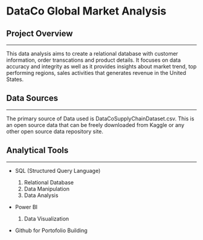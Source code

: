 # DataCo Global Market Analysis

## Project Overview
---
This data analysis aims to create a relational database with customer information, order transcations and product details. It focuses on data accuracy and integrity as well as it provides insights about market trend, top performing regions, sales activities that generates revenue in the United States.

## Data Sources
---
The primary source of Data used is DataCoSupplyChainDataset.csv. This is an open source data that can be freely downloaded from Kaggle or any other open source data repository site.

## Analytical Tools
---
- SQL (Structured Query Language)
  1. Relational Database
  2. Data Manipulation
  3. Data Analysis
    
- Power BI
  1. Data Visualization
  
- Github for Portofolio Building

